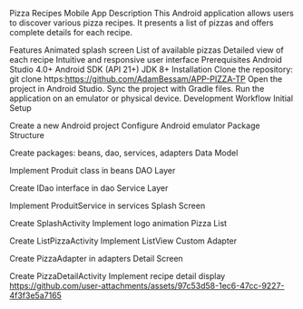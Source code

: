 
Pizza Recipes Mobile App
Description
This Android application allows users to discover various pizza recipes. It presents a list of pizzas and offers complete details for each recipe.

Features
Animated splash screen
List of available pizzas
Detailed view of each recipe
Intuitive and responsive user interface
Prerequisites
Android Studio 4.0+
Android SDK (API 21+)
JDK 8+
Installation
Clone the repository: git clone https:https://github.com/AdamBessam/APP-PIZZA-TP
Open the project in Android Studio.
Sync the project with Gradle files.
Run the application on an emulator or physical device.
Development Workflow
Initial Setup

Create a new Android project
Configure Android emulator
Package Structure

Create packages: beans, dao, services, adapters
Data Model

Implement Produit class in beans
DAO Layer

Create IDao interface in dao
Service Layer

Implement ProduitService in services
Splash Screen

Create SplashActivity
Implement logo animation
Pizza List

Create ListPizzaActivity
Implement ListView
Custom Adapter

Create PizzaAdapter in adapters
Detail Screen

Create PizzaDetailActivity
Implement recipe detail display
https://github.com/user-attachments/assets/97c53d58-1ec6-47cc-9227-4f3f3e5a7165

